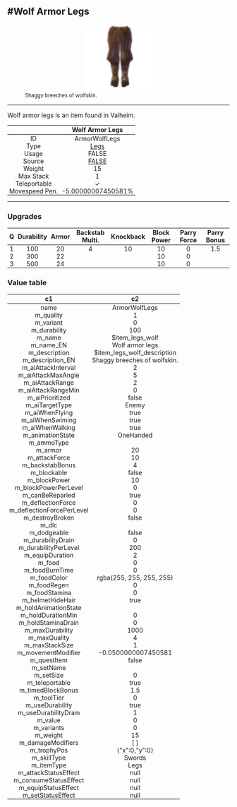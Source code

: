 <meta property="og:title" content="Wolf Armor Legs - MoreValheim" /><meta property="og:type" content="website" /><meta property="og:image" content="/assets/wolf_armor_legs.png" /><meta property="og:description" content="Wolf Armor Legs is an item found in Valheim." /><meta name="theme-color" content="#546D78"><meta name="twitter:card" content="summary_large_image">
#Wolf Armor Legs
-------------
<style>img {width:20px;}.tb {width:150px;display: block;margin-left: auto;margin-right: auto;}</style>

<style>.md-typeset table:not([class]) th:not([align]) {min-width:unset!important;}</style>
<style>td{padding:0em 0.3em!important;text-align:center!important;border-left:.05rem solid var(--md-default-fg-color--lightest)}</style>

<style>th{padding:0.1em 0.3em!important;text-align:center!important;font-weight:bold}</style>

<style>pre{text-align:right!important}</style>
<style>table tr td:first-child {border-left: 0;};</style>

<figure><img src="/assets/wolf_armor_legs.png" class="tb" /><figcaption><small>Shaggy breeches of wolfskin.</small></figcaption></figure>

-------------

Wolf armor legs is an item found in Valheim.

|        | Wolf Armor Legs              |
| ----------- | ------------------------------------ |
| ID |ArmorWolfLegs
| Type | [Legs](../../types/legs)
| Usage | FALSE<br>
| Source | [FALSE](../../items/false)
| Weight | 15 |
| Max Stack | 1 |
| Teleportable | ✓
| Movespeed Pen. | -5.00000007450581%


-------------

### Upgrades
| Q | Durability | Armor | Backstab Multi. | Knockback | Block Power | Parry Force | Parry Bonus
| - | - | - | - | - | - | - | - 
1 | 100 | 20 | 4 | 10 | 10 | 0 | 1.5 | 
 | 2 | 300 | 22 |  |  | 10 | 0 |  | 
 | 3 | 500 | 24 |  |  | 10 | 0 |  | 


### Value table
|c1|c2|
|----|----|
|name|ArmorWolfLegs|
|m_quality|1|
|m_variant|0|
|m_durability|100|
|m_name|$item_legs_wolf|
|m_name_EN|Wolf armor legs|
|m_description|$item_legs_wolf_description|
|m_description_EN|Shaggy breeches of wolfskin.|
|m_aiAttackInterval|2|
|m_aiAttackMaxAngle|5|
|m_aiAttackRange|2|
|m_aiAttackRangeMin|0|
|m_aiPrioritized|false|
|m_aiTargetType|Enemy|
|m_aiWhenFlying|true|
|m_aiWhenSwiming|true|
|m_aiWhenWalking|true|
|m_animationState|OneHanded|
|m_ammoType||
|m_armor|20|
|m_attackForce|10|
|m_backstabBonus|4|
|m_blockable|false|
|m_blockPower|10|
|m_blockPowerPerLevel|0|
|m_canBeReparied|true|
|m_deflectionForce|0|
|m_deflectionForcePerLevel|0|
|m_destroyBroken|false|
|m_dlc||
|m_dodgeable|false|
|m_durabilityDrain|0|
|m_durabilityPerLevel|200|
|m_equipDuration|2|
|m_food|0|
|m_foodBurnTime|0|
|m_foodColor|rgba(255, 255, 255, 255)|
|m_foodRegen|0|
|m_foodStamina|0|
|m_helmetHideHair|true|
|m_holdAnimationState||
|m_holdDurationMin|0|
|m_holdStaminaDrain|0|
|m_maxDurability|1000|
|m_maxQuality|4|
|m_maxStackSize|1|
|m_movementModifier|-0.0500000007450581|
|m_questItem|false|
|m_setName||
|m_setSize|0|
|m_teleportable|true|
|m_timedBlockBonus|1.5|
|m_toolTier|0|
|m_useDurability|true|
|m_useDurabilityDrain|1|
|m_value|0|
|m_variants|0|
|m_weight|15|
|m_damageModifiers|[  ]|
|m_trophyPos|{"x":0,"y":0}|
|m_skillType|Swords|
|m_itemType|Legs|
|m_attackStatusEffect|null|
|m_consumeStatusEffect|null|
|m_equipStatusEffect|null|
|m_setStatusEffect|null|
